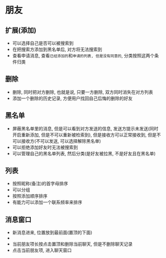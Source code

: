 # 朋友

## 扩展(添加)

- 可以选择自己是否可以被搜索到
- 在把搜索方添加到黑名单后, 对方将无法搜索到
- 查看申请消息, 查看`已经添加的`和`申请的列表, 但是没有同意的`, 分类按照这两个条件归类

## 删除

- 删除, 同时把对方删除, 也就是说, 只要一方删除, 双方同时消失在对方列表
- 添加一个删除的历史记录, 方便用户找回自己后悔的删除的好友

## 黑名单

- 屏蔽黑名单里的消息, 但是可以看到对方发送的信息, 发送方提示未发送(同时开启重新添加, 但是不可以重新被检索到), 但是接收方可以正常接收到, 但是不可以接收方(不可以发送, 可以选择解除黑名单)
- 可以拒绝添加好友时无法被搜索到
- 可以管理自己的黑名单列表, 然后分类(是好友被拉黑, 不是好友且在黑名单)

## 列表

- 按照昵称(备注)的首字母排序
- 可以分组
- 按照添加顺序排序
- 有能力可以添加一个联系频率来排序

## 消息窗口

- 新消息进来, 位置放到最前面(置顶的下面)
- 
- 当前朋友项长按点击置顶和删除当前聊天, 但是不删除聊天记录
- 点击当前朋友项, 进入聊天窗口